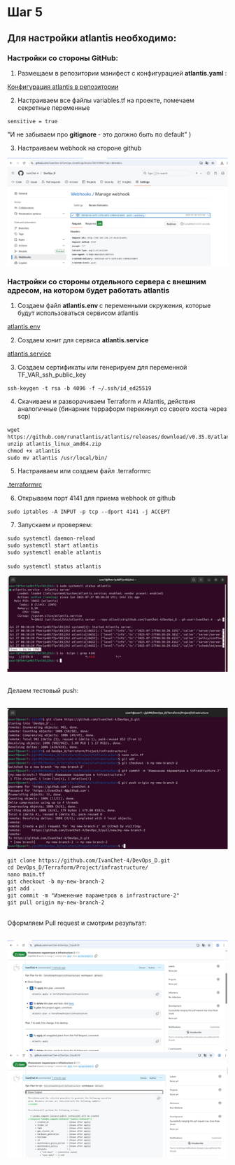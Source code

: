 # Шаг 5
## Для настройки atlantis необходимо:


### Настройки со стороны GitHub:

1. Размещаем в репозитории манифест с конфигурацией <b> atlantis.yaml </b>:

[Конфигурация atlantis в репозитории](https://github.com/IvanChet-4/DevOps_D/blob/main/Terraform/Project/atlantis.yaml)

2. Настраиваем все файлы variables.tf на проекте, помечаем секретные переменные 

```
sensitive = true
```
"И не забываем про <b> gitignore </b> - это должно быть по default" )

3. Настраиваем webhook на стороне github

![Настройка webhook](https://github.com/IvanChet-4/DevOps_D/blob/main/images/atlantis/1-1.jpg)


### Настройки со стороны отдельного сервера с внешним адресом, на котором будет работать atlantis

1. Создаем файл <b> atlantis.env </b> с переменными окружения, которые будут использоваться сервисом atlantis

[atlantis.env](https://github.com/IvanChet-4/DevOps_D/blob/main/Atlantis/conf/atlantis.env)
  
2. Создаем юнит для сервиса <b> atlantis.service </b>

[atlantis.service](https://github.com/IvanChet-4/DevOps_D/blob/main/Atlantis/conf/atlantis.service)

3. Создаем сертификаты или генерируем для переменной TF_VAR_ssh_public_key

```
ssh-keygen -t rsa -b 4096 -f ~/.ssh/id_ed25519
```

4. Скачиваем и разворачиваем Terraform и Atlantis, действия аналогичные  (бинарник терраформ перекинул со своего хоста через scp)

```
wget https://github.com/runatlantis/atlantis/releases/download/v0.35.0/atlantis_linux_amd64.zip
unzip atlantis_linux_amd64.zip
chmod +x atlantis
sudo mv atlantis /usr/local/bin/
```

5. Настраиваем или создаем файл .terraformrc

[.terraformrc](https://github.com/IvanChet-4/DevOps_D/blob/main/Atlantis/conf/.terraformrc)

6. Открываем порт 4141 для приема webhook от github

```
sudo iptables -A INPUT -p tcp --dport 4141 -j ACCEPT
```

7. Запускаем и проверяем:

```
sudo systemctl daemon-reload
sudo systemctl start atlantis
sudo systemctl enable atlantis

sudo systemctl status atlantis
```

![Запуск Atlantis](https://github.com/IvanChet-4/DevOps_D/blob/main/images/atlantis/1-2.jpg)

<br>
Делаем тестовый push: <br>
<br>

![Запуск Atlantis](https://github.com/IvanChet-4/DevOps_D/blob/main/images/atlantis/1-5.jpg)

```
git clone https://github.com/IvanChet-4/DevOps_D.git
cd DevOps_D/Terraform/Project/infrastructure/
nano main.tf
git checkout -b my-new-branch-2
git add .
git commit -m "Изменение параметров в infrastructure-2"
git pull origin my-new-branch-2
```

<br>
Оформляем Pull request и смотрим результат: <br>
<br>
 
![Запуск Atlantis](https://github.com/IvanChet-4/DevOps_D/blob/main/images/atlantis/1-3.jpg)
![Запуск Atlantis](https://github.com/IvanChet-4/DevOps_D/blob/main/images/atlantis/1-4.jpg)
